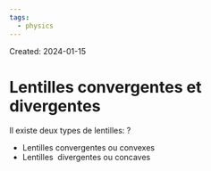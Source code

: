 ```yaml
---
tags:
  - physics
---
```

Created: 2024-01-15

# Lentilles convergentes et divergentes

Il existe deux types de lentilles:
?
- Lentilles convergentes ou convexes
- Lentilles  divergentes ou concaves